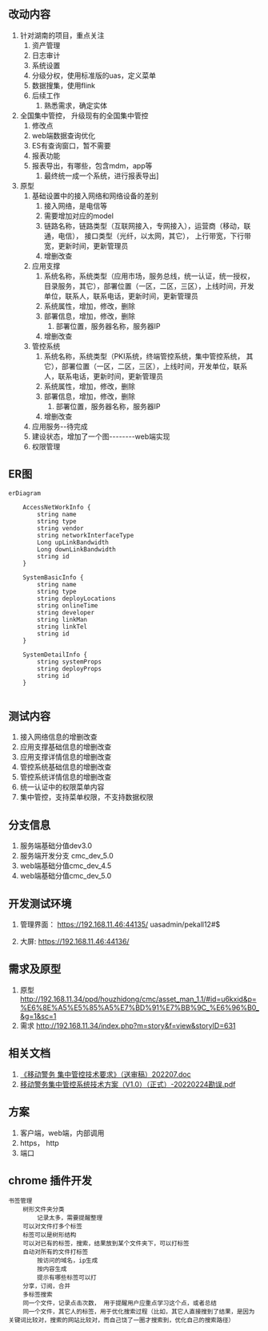 ## 改动内容
1. 针对湖南的项目，重点关注
	1. 资产管理
	2. 日志审计
	3. 系统设置
	4. 分级分权，使用标准版的uas，定义菜单
	5. 数据搜集，使用flink
	6. 后续工作
		1. 熟悉需求，确定实体
2. 全国集中管控， 升级现有的全国集中管控
	1. 修改点
	2. web端数据查询优化
	3. ES有查询窗口，暂不需要
	4. 报表功能
	5. 报表导出，有哪些，包含mdm，app等
		1. 最终统一成一个系统，进行报表导出]
3. 原型
	1. 基础设置中的接入网络和网络设备的差别
		1. 接入网络，是电信等
		2. 需要增加对应的model
		3. 链路名称，链路类型（互联网接入，专网接入），运营商（移动，联通，电信）， 接口类型（光纤，以太网，其它）， 上行带宽，下行带宽，更新时间，更新管理员
		4. 增删改查
	2. 应用支撑
		1. 系统名称，系统类型（应用市场，服务总线，统一认证，统一授权，目录服务，其它），部署位置（一区，二区，三区），上线时间，开发单位，联系人，联系电话，更新时间，更新管理员
		2. 系统属性，增加，修改，删除
		3. 部署信息，增加，修改，删除
			1. 部署位置，服务器名称，服务器IP
		4. 增删改查
	3. 管控系统
		1. 系统名称，系统类型（PKI系统，终端管控系统，集中管控系统， 其它），部署位置（一区，二区，三区），上线时间，开发单位，联系人，联系电话，更新时间，更新管理员
		2. 系统属性，增加，修改，删除
		3. 部署信息，增加，修改，删除
			1. 部署位置，服务器名称，服务器IP
		4. 增删改查
	4. 应用服务--待完成
	5. 建设状态，增加了一个图--------web端实现
	6. 权限管理


## ER图
```mermaid
erDiagram
	
	AccessNetWorkInfo {
		string name
		string type
		string vendor
		string networkInterfaceType
		Long upLinkBandwidth
		Long downLinkBandwidth
		string id
	}

	SystemBasicInfo {
	    string name
	    string type
	    string deployLocations
	    string onlineTime
	    string developer
	    string linkMan
	    string linkTel
		string id
    }

	SystemDetailInfo {
	    string systemProps
		string deployProps
		string id
    }


```
## 测试内容
1. 接入网络信息的增删改查
2. 应用支撑基础信息的增删改查
3. 应用支撑详情信息的增删改查
4. 管控系统基础信息的增删改查
5. 管控系统详情信息的增删改查
6. 统一认证中的权限菜单内容
7. 集中管控，支持菜单权限，不支持数据权限

## 分支信息
1. 服务端基础分值dev3.0
2. 服务端开发分支 cmc_dev_5.0
3. web端基础分值cmc_dev_4.5
4. web端基础分值cmc_dev_5.0

## 开发测试环境
1. 管理界面：
https://192.168.11.46:44135/
uasadmin/pekall12#$

2. 大屏:
https://192.168.11.46:44136/

## 需求及原型
1. 原型 http://192.168.11.34/ppd/houzhidong/cmc/asset_man_1.1/#id=u6kxid&p=%E6%8E%A5%E5%85%A5%E7%BD%91%E7%BB%9C_%E6%96%B0_&g=1&sc=1
2. 需求 http://192.168.11.34/index.php?m=story&f=view&storyID=631

## 相关文档
1. [《移动警务 集中管控技术要求》（送审稿）202207.doc](http://192.168.11.34/index.php?m=file&f=download&fileID=49558&sid=0glq28pvu9k48nt0o7p99j1nr1)
2. [移动警务集中管控系统技术方案（V1.0）（正式）-20220224勘误.pdf](http://192.168.11.34/index.php?m=file&f=download&fileID=49559&sid=0glq28pvu9k48nt0o7p99j1nr1)


## 方案
1. 客户端，web端，内部调用
2. https， http
3. 端口

## chrome 插件开发
	书签管理
		树形文件夹分类
			记录太多，需要提醒整理
		可以对文件打多个标签
		标签可以是树形结构
		可以对已有的标签，搜索，结果放到某个文件夹下，可以打标签
		自动对所有的文件打标签
			按访问的域名，ip生成
			按内容生成
			提示有哪些标签可以打
		分享，订阅，合并
		多标签搜索
		同一个文件，记录点击次数， 用于提醒用户应重点学习这个点，或者总结
		同一个文件，其它人的标签，用于优化搜索过程（比如，其它人直接搜到了结果，是因为关键词比较对，搜索的网站比较对，而自己饶了一圈才搜索到，优化自己的搜索路径）
		
		
